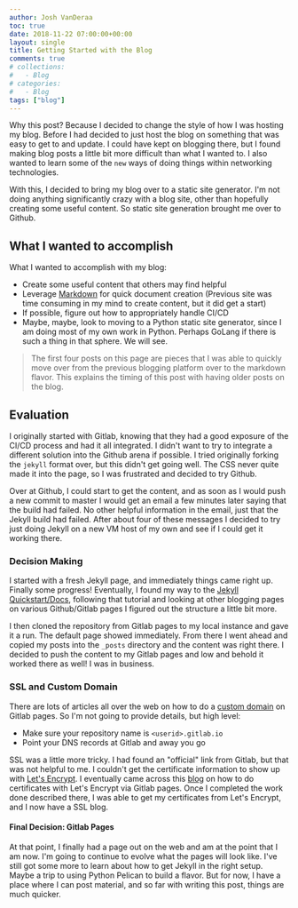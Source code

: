 ```yaml
---
author: Josh VanDeraa
toc: true
date: 2018-11-22 07:00:00+00:00
layout: single
title: Getting Started with the Blog
comments: true
# collections:
#   - Blog
# categories:
#   - Blog
tags: ["blog"]
---
```


Why this post? Because I decided to change the style of how I was hosting my blog. Before I had decided to just host the blog on something that was easy to get to and update. I could have kept on blogging there, but I found making blog posts a little bit more difficult than what I wanted to. I also wanted to learn some of the `new` ways of doing things within networking technologies.

With this, I decided to bring my blog over to a static site generator. I'm not doing anything significantly crazy with a blog site, other than hopefully creating some useful content. So static site generation brought me over to Github.

## What I wanted to accomplish

What I wanted to accomplish with my blog:
- Create some useful content that others may find helpful
- Leverage [Markdown](https://github.com/adam-p/markdown-here/wiki/Markdown-Cheatsheet) for quick document creation (Previous site was time consuming in my mind to create content, but it did get a start)
- If possible, figure out how to appropriately handle CI/CD
- Maybe, maybe, look to moving to a Python static site generator, since I am doing most of my own work in Python. Perhaps GoLang if there is such a thing in that sphere. We will see.

> The first four posts on this page are pieces that I was able to quickly move over from the
> previous blogging platform over to the markdown flavor. This explains the timing of this post with
> having older posts on the blog.

## Evaluation

I originally started with Gitlab, knowing that they had a good exposure of the CI/CD process and had it all integrated. I didn't want to try to integrate a different solution into the Github arena if possible. I tried originally forking the `jekyll` format over, but this didn't get going well. The CSS never quite made it into the page, so I was frustrated and decided to try Github.

Over at Github, I could start to get the content, and as soon as I would push a new commit to master I would get an email a few minutes later saying that the build had failed. No other helpful information in the email, just that the Jekyll build had failed. After about four of these messages I decided to try just doing Jekyll on a new VM host of my own and see if I could get it working there.

### Decision Making

I started with a fresh Jekyll page, and immediately things came right up. Finally some progress! Eventually, I found my way to the [Jekyll Quickstart/Docs](https://jekyllrb.com/docs/), following that tutorial and looking at other blogging pages on various Github/Gitlab pages I figured out the structure a little bit more.

I then cloned the repository from Gitlab pages to my local instance and gave it a run. The default page showed immediately. From there I went ahead and copied my posts into the `_posts` directory and the content was right there. I decided to push the content to my Gitlab pages and low and behold it worked there as well! I was in business.

### SSL and Custom Domain

There are lots of articles all over the web on how to do a [custom domain](https://docs.gitlab.com/ee/user/project/pages/getting_started_part_three.html) on Gitlab pages. So I'm not going to provide details, but high level:

- Make sure your repository name is `<userid>.gitlab.io`
- Point your DNS records at Gitlab and away you go

SSL was a little more tricky. I had found an "official" link from Gitlab, but that was not helpful to me. I couldn't get the certificate information to show up with [Let's Encrypt](https://letsencrypt.org/). I eventually came across this [blog](https://autonomic.guru/using-letsencrypt-on-gitlabs/) on how to do certificates with Let's Encrypt via Gitlab pages. Once I completed the work done described there, I was able to get my certificates from Let's Encrypt, and I now have a SSL blog.

#### Final Decision: Gitlab Pages

At that point, I finally had a page out on the web and am at the point that I am now. I'm going to continue to evolve what the pages will look like. I've still got some more to learn about how to get Jekyll in the right setup. Maybe a trip to using Python Pelican to build a flavor. But for now, I have a place where I can post material, and so far with writing this post, things are much quicker.
